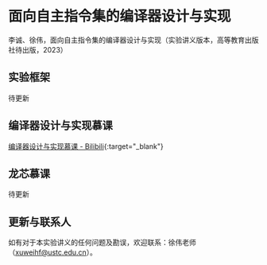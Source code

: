 # 面向自主指令集的编译器设计与实现

李诚、徐伟，面向自主指令集的编译器设计与实现（实验讲义版本，高等教育出版社待出版，2023）

## 实验框架

待更新

## 编译器设计与实现慕课

[编译器设计与实现慕课 - Bilibili](https://www.bilibili.com/video/BV1D7421N7c4/){:target="\_blank"}

## 龙芯慕课

待更新

## 更新与联系人

如有对于本实验讲义的任何问题及勘误，欢迎联系：徐伟老师（[xuweihf@ustc.edu.cn](mailto:xuweihf@ustc.edu.cn)）。
